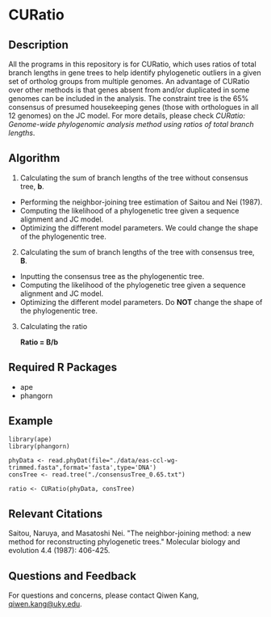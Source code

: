 # CURatio

## Description
All the programs in this repository is for CURatio, which uses ratios of total branch lengths in gene trees to help identify phylogenetic outliers in a given set of ortholog groups from multiple genomes. An advantage of CURatio over other methods is that genes absent from and/or duplicated in some genomes can be included in the analysis. The constraint tree is the 65% consensus of presumed housekeeping genes (those with orthologues in all 12 genomes) on the JC model. For more details, please check *CURatio: Genome-wide phylogenomic analysis method using ratios of total branch lengths*.

## Algorithm
1. Calculating the sum of branch lengths of the tree without consensus tree, **b**.
  - Performing the neighbor-joining tree estimation of Saitou and Nei (1987).
  - Computing the likelihood of a phylogenetic tree given a sequence alignment and JC model.
  - Optimizing the different model parameters. We could change the shape of the phylogenentic tree.

2. Calculating the sum of branch lengths of the tree with consensus tree, **B**.
  - Inputting the consensus tree as the phylogenentic tree.
  - Computing the likelihood of the phylogenetic tree given a sequence alignment and JC model.
  - Optimizing the different model parameters. Do **NOT** change the shape of the phylogenentic tree.

3. Calculating the ratio 

      **Ratio = B/b**
      
## Required R Packages
* ape
* phangorn

## Example
```{r}
library(ape)
library(phangorn)

phyData <- read.phyDat(file="./data/eas-ccl-wg-trimmed.fasta",format='fasta',type='DNA')
consTree <- read.tree("./consensusTree_0.65.txt")

ratio <- CURatio(phyData, consTree)
```

## Relevant Citations
Saitou, Naruya, and Masatoshi Nei. "The neighbor-joining method: a new method for reconstructing phylogenetic trees." Molecular biology and evolution 4.4 (1987): 406-425.

## Questions and Feedback
For questions and concerns, please contact Qiwen Kang, qiwen.kang@uky.edu.
